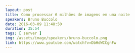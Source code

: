 ```yaml
---
layout: post
title: Como processar 6 milhões de imagens em uma noite
speakers: Bruno Buccolo
date: 2016-03-09 11:48:50
duration: 35:54
tags: [ server ]
img: /assets/image/speakers/bruno-buccolo.png
link: https://www.youtube.com/watch?v=DbHdWCCgnFw
---
```

